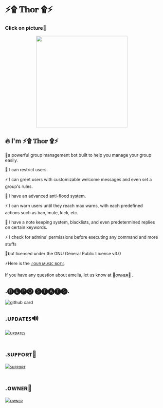 # ⚡۩ 𝕋𝕙𝕠𝕣 ۩⚡

### Click on picture🔰 <p align="center"><a href="https://t.me/king_thor_robot"><img src="https://te.legra.ph/file/eae8df409be94d740a5cd.jpg" width="300"></a></p>

## 🔥 I'm ⚡۩ 𝕋𝕙𝕠𝕣 ۩⚡
 
💫a powerful group management bot built to help you manage your group easily.
          
💫 I can restrict users.
                 
⚡ I can greet users with customizable welcome messages and even set a group's rules.
                 
💫 I have an advanced anti-flood system.
                 
⚡ I can warn users until they reach max warns, with each predefined actions such as ban, mute, kick, etc.
                 
💫 I have a note keeping system, blacklists, and even predetermined replies on certain keywords.
                 
⚡ I check for admins' permissions before executing any command and more stuffs
                 

💫bot licensed under the GNU General Public License v3.0
                 
⚡Here is the [🎶ᴏᴜʀ ᴍᴜꜱɪᴄ ʙᴏᴛ🎶](https://t.me/op_moti_music_robot).
                 

If you have any question about amelia, let us know at [👑ᴏᴡɴᴇʀ👑](Https://t.me/Alone_Shaurya_king) .

</p>

## .🅡🅔🅟🅞 🅢🅣🅐🅣🅢.

</p>

![github card](https://github-readme-stats.vercel.app/api/pin/?username=ItsAttitudeking&repo=king_thor&theme=dark)

</p>

## .ᴜᴩᴅᴀᴛᴇꜱ🔊

[![ᴜᴩᴅᴀᴛᴇꜱ](https://img.shields.io/badge/ᴜᴩᴅᴀᴛᴇꜱ-attitude_galaxy-red?style=for-the-badge&logo=telegram)](https://t.me/attitude_galaxy)</br></br>

</p>

## .ꜱᴜᴩᴩᴏʀᴛ🔧

[![ꜱᴜᴩᴩᴏʀᴛ](https://img.shields.io/badge/ꜱᴜᴩᴩᴏʀᴛ-sweet_Kingdom-red?style=for-the-badge&logo=telegram)](https://t.me/sweetkingdom1)</br></br>

</p>

## .ᴏᴡɴᴇʀ👑

[![ᴏᴡɴᴇʀ](https://img.shields.io/badge/Telegram-Contact%20Me-informational)](https://t.me/Alone_Shaurya_king)
